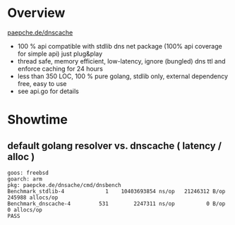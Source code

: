 # Overview 

[paepche.de/dnscache](https://paepcke.de/dnscache)

- 100 % api compatible with stdlib dns net package (100% api coverage for simple api) just plug&play
- thread safe, memory efficient, low-latency, ignore (bungled) dns ttl and enforce caching for 24 hours
- less than 350 LOC, 100 % pure golang, stdlib only, external dependency free, easy to use
- see api.go for details

# Showtime 

## default golang resolver vs. dnscache ( latency / alloc )

``` Shell
goos: freebsd
goarch: arm
pkg: paepcke.de/dnsache/cmd/dnsbench
Benchmark_stdlib-4     	       1	10403693854 ns/op	21246312 B/op	  245988 allocs/op
Benchmark_dnscache-4   	     531	    2247311 ns/op	       0 B/op	       0 allocs/op
PASS
```
